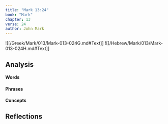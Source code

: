 ```yaml
---
title: "Mark 13:24"
book: "Mark"
chapter: 13
verse: 24
author: John Mark
---
```

![[/Greek/Mark/013/Mark-013-024G.md#Text]]
![[/Hebrew/Mark/013/Mark-013-024H.md#Text]]

## Analysis

#### Words

#### Phrases

#### Concepts

## Reflections
